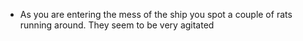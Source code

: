 - As you are entering the mess of the ship you spot a couple of rats running around. They seem to be very agitated